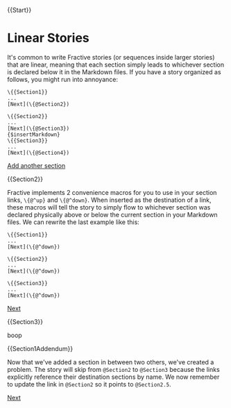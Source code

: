 {{Start}}

# Linear Stories

It's common to write Fractive stories (or sequences inside larger stories)
that are linear, meaning that each section simply leads to whichever section
is declared below it in the Markdown files. If you have a story organized as
follows, you might run into annoyance:

```
\{{Section1}}
...
[Next](\{@Section2})

\{{Section2}}
...
[Next](\{@Section3})
{$insertMarkdown}
\{{Section3}}
...
[Next](\{@Section4})
```

[Add another section]({#addSection})

{{Section2}}

Fractive implements 2 convenience macros for you to use in your section links,
`\{@^up}` and `\{@^down}`. When inserted as the destination of a link, these
macros will tell the story to simply flow to whichever section was declared
physically above or below the current section in your Markdown files. We can
rewrite the last example like this:

```
\{{Section1}}
...
[Next](\{@^down})

\{{Section2}}
...
[Next](\{@^down})

\{{Section3}}
...
[Next](\{@^down})
```

[Next]({@^down})

{{Section3}}

boop

{{Section1Addendum}}

Now that we've added a section in between two others, we've created a problem.
The story will skip from `@Section2` to `@Section3` because the links explicitly
reference their destination sections by name. We now remember to update the link
in `@Section2` so it points to `@Section2.5`.

[Next]({@^down})
